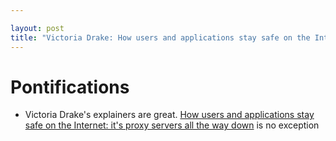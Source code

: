 ```yaml
---

layout: post
title: "Victoria Drake: How users and applications stay safe on the Internet: it's proxy servers all the way down"
---
```


# Pontifications

* Victoria Drake's explainers are great. [How users and applications stay safe on the Internet: it's proxy servers all the way down](https://victoria.dev/verbose/how-users-and-applications-stay-safe-on-the-internet-its-proxy-servers-all-the-way-down/) is no exception
